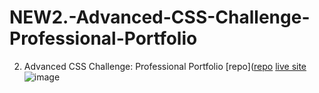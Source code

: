 # NEW2.-Advanced-CSS-Challenge-Professional-Portfolio
2. Advanced CSS Challenge: Professional Portfolio
[repo]([repo](https://github.com/InaWise/Horiseon-code)
[live site](https://inawise.github.io/NEW2.-Advanced-CSS-Challenge-Professional-Portfolio/)
![image](https://user-images.githubusercontent.com/77795818/124652408-1e3ac600-de6a-11eb-8d41-1737b2803921.png)
